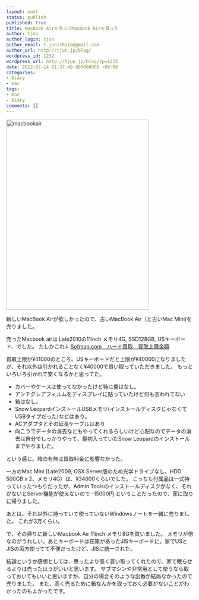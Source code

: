 ```yaml
---
layout: post
status: publish
published: true
title: MacBook Airを売ってMacBook Airを買った
author: tjun
author_login: tjun
author_email: t.junichiro@gmail.com
author_url: http://tjun.jp/blog/
wordpress_id: 1232
wordpress_url: http://tjun.jp/blog/?p=1232
date: 2012-07-14 01:37:48.000000000 +09:00
categories:
- Diary
- mac
tags:
- mac
- Diary
comments: []
---
```

<a href="http://tjun.jp/blog/2012/07/sell_and_get_macbookair/img_1354/" rel="attachment wp-att-1235"><img src="http://tjun.jp/blog/wp-content/uploads/2012/07/IMG_1354.jpg" alt="macbookair" title="mba" width="384" height="512" class="aligncenter size-full wp-image-1235" /></a>

新しいMacBook Airが欲しかったので、古いMacBook Air（と古いMac Mini)を売りました。

売ったMacbook airは Late2010の11inch メモリ4G, SSD128GB, USキーボード、でした。
たしかこれ&darr;
<a href="http://www.sofmap.com/spkaitori/kaitori_detail/exec/_/tid=SPHD/-/sku=B00655938/-/pc=312094/-/">Sofmap.com　ハード買取　買取上限金額</a>

買取上限が&yen;41000のところ、USキーボードだと上限が&yen;40000になりましたが、それ以外は引かれることなく&yen;40000で買い取っていただきました。
もっといろいろ引かれて安くなるかと思ってた。
<ul>
	<li>カバーやケースは使ってなかったけど特に傷はなし。</li>
	<li>アンチグレアフィルムをディスプレイに貼っていたけど何も言われてない</li>
	<li>箱はなし。</li>
	<li>Snow LeopardインストールUSBメモリ(インストールディスクじゃなくてUSBタイプだった)などはあり。</li>
	<li>ACアダプタとその延長ケーブルはあり</li>
	<li>向こうでデータの消去などもやってくれるらしいけど心配なのでデータの消去は自分でしっかりやって、最初入っていたSnow Leopardのインストールまでやりました。</li>
</ul>

という感じ。箱の有無は買取料金に影響なかった。

一方のMac Mini (Late2009, OSX Server版のため光学ドライブなし、HDD 500GB x 2、メモリ4G）は、&yen;34000くらいでした。
こっちも付属品は一式持っていったつもりだったが、Admin Toolsのインストールディスクがなく、それがないとServer機能が使えないので -15000円 ということだったので、家に取りに帰りました。

あとは、それ以外に持っていて使っていないWindowsノートを一緒に売りました。
これが3万くらい。


で、その帰りに新しいMacbook Air 11inch メモリ8Gを買いました。
メモリが倍なのがうれしい。あとキーボードは在庫があったJISキーボードに。家でUSとJISの両方使ってて不便だったけど、JISに統一された。


結論というか感想としては、思ったより高く買い取ってくれたので、家で眠らせるよりは売ったほうがいいと思います。
サブマシンや非常用として使うなら取っておいてもいいと思いますが、自分の場合そのような出番が結局なかったので売りました。
また、高く売るために箱なんかを取っておく必要がないことがわかったのもよかったです。
